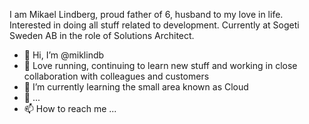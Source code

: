 I am Mikael Lindberg, proud father of 6, husband to my love in life. Interested in doing all stuff related to development. 
Currently at Sogeti Sweden AB in the role of Solutions Architect.

- 👋 Hi, I’m @miklindb
- 👀 Love running, continuing to learn new stuff and working in close collaboration with colleagues and customers 
- 🌱 I’m currently learning the small area known as Cloud
- 💞️ ...
- 📫 How to reach me ...

<!---
miklindb/miklindb is a ✨ special ✨ repository because its `README.md` (this file) appears on your GitHub profile.
You can click the Preview link to take a look at your changes.
--->
